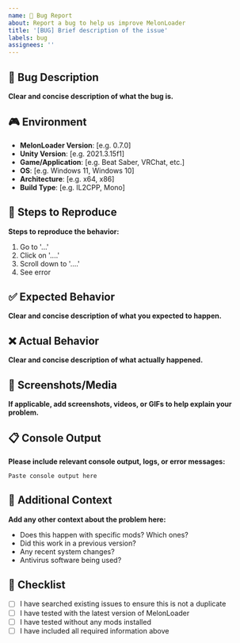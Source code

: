 ```yaml
---
name: 🐛 Bug Report
about: Report a bug to help us improve MelonLoader
title: '[BUG] Brief description of the issue'
labels: bug
assignees: ''
---
```


## 🐛 Bug Description
**Clear and concise description of what the bug is.**

## 🎮 Environment
- **MelonLoader Version**: [e.g. 0.7.0]
- **Unity Version**: [e.g. 2021.3.15f1]
- **Game/Application**: [e.g. Beat Saber, VRChat, etc.]
- **OS**: [e.g. Windows 11, Windows 10]
- **Architecture**: [e.g. x64, x86]
- **Build Type**: [e.g. IL2CPP, Mono]

## 🔄 Steps to Reproduce
**Steps to reproduce the behavior:**
1. Go to '...'
2. Click on '....'
3. Scroll down to '....'
4. See error

## ✅ Expected Behavior
**Clear and concise description of what you expected to happen.**

## ❌ Actual Behavior
**Clear and concise description of what actually happened.**

## 📸 Screenshots/Media
**If applicable, add screenshots, videos, or GIFs to help explain your problem.**

## 📋 Console Output
**Please include relevant console output, logs, or error messages:**
```
Paste console output here
```

## 🔧 Additional Context
**Add any other context about the problem here:**
- Does this happen with specific mods? Which ones?
- Did this work in a previous version?
- Any recent system changes?
- Antivirus software being used?

## 📝 Checklist
- [ ] I have searched existing issues to ensure this is not a duplicate
- [ ] I have tested with the latest version of MelonLoader
- [ ] I have tested without any mods installed
- [ ] I have included all required information above 